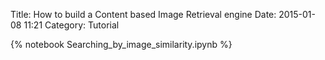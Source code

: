 Title: How to build a Content based Image Retrieval engine
Date: 2015-01-08 11:21
Category: Tutorial

{% notebook Searching_by_image_similarity.ipynb %}
